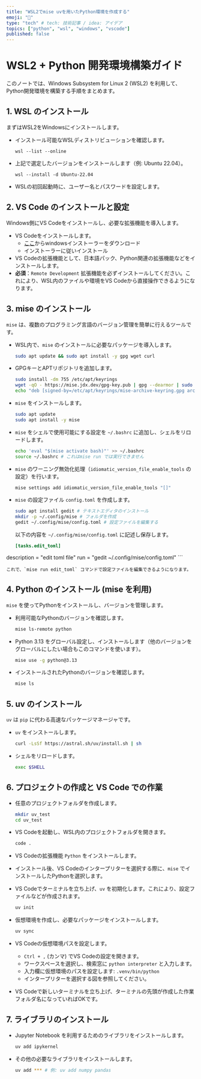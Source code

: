 ```yaml
---
title: "WSL2でmise uvを用いたPython環境を作成する"
emoji: "🚀"
type: "tech" # tech: 技術記事 / idea: アイデア
topics: ["python", "wsl", "windows", "vscode"]
published: false
---
```

# WSL2 + Python 開発環境構築ガイド

このノートでは、Windows Subsystem for Linux 2 (WSL2) を利用して、Python開発環境を構築する手順をまとめます。

## 1. WSL のインストール

まずはWSL2をWindowsにインストールします。

-   インストール可能なWSLディストリビューションを確認します。

    ```terminal
    wsl --list --online
    ```

-   上記で選定したバージョンをインストールします（例: Ubuntu 22.04）。

    ```terminal
    wsl --install -d Ubuntu-22.04
    ```
-   WSLの初回起動時に、ユーザー名とパスワードを設定します。

## 2. VS Code のインストールと設定

Windows側にVS Codeをインストールし、必要な拡張機能を導入します。

-   VS Codeをインストールします。
	- [ここ](https://code.visualstudio.com/download)からwindowsインストーラーをダウンロード
	- インストーラーに従いインストール
-   VS Codeの拡張機能として、日本語パック、Python関連の拡張機能などをインストールします。
-   **必須**：`Remote Development` 拡張機能を必ずインストールしてください。これにより、WSL内のファイルや環境をVS Codeから直接操作できるようになります。

## 3. mise のインストール

`mise` は、複数のプログラミング言語のバージョン管理を簡単に行えるツールです。

-   WSL内で、`mise` のインストールに必要なパッケージを導入します。

    ```bash
    sudo apt update && sudo apt install -y gpg wget curl
    ```

-   GPGキーとAPTリポジトリを追加します。

    ```bash
    sudo install -dm 755 /etc/apt/keyrings
    wget -qO - https://mise.jdx.dev/gpg-key.pub | gpg --dearmor | sudo tee /etc/apt/keyrings/mise-archive-keyring.gpg > /dev/null
    echo "deb [signed-by=/etc/apt/keyrings/mise-archive-keyring.gpg arch=amd64] https://mise.jdx.dev/deb stable main" | sudo tee /etc/apt/sources.list.d/mise.list
    ```

-   `mise` をインストールします。

    ```bash
    sudo apt update
    sudo apt install -y mise
    ```

-   `mise` をシェルで使用可能にする設定を `~/.bashrc` に追加し、シェルをリロードします。

    ```bash
    echo 'eval "$(mise activate bash)"' >> ~/.bashrc
    source ~/.bashrc # これはmise run では実行できません
    ```

-   `mise` のワーニング無効化処理（`idiomatic_version_file_enable_tools` の設定）を行います。

    ```bash
    mise settings add idiomatic_version_file_enable_tools "[]"
    ```

-   `mise` の設定ファイル `config.toml` を作成します。

    ```bash
    sudo apt install gedit # テキストエディタのインストール
    mkdir -p ~/.config/mise # フォルダを作成
    gedit ~/.config/mise/config.toml # 設定ファイルを編集する
    ```

    以下の内容を `~/.config/mise/config.toml` に記述し保存します。

    ```toml
    [tasks.edit_toml]
description = "edit toml file"
run = "gedit ~/.config/mise/config.toml"
    ```

    これで、`mise run edit_toml` コマンドで設定ファイルを編集できるようになります。

## 4. Python のインストール (mise を利用)

`mise` を使ってPythonをインストールし、バージョンを管理します。

-   利用可能なPythonのバージョンを確認します。

    ```bash
    mise ls-remote python
    ```

-   Python 3.13 をグローバル設定し、インストールします（他のバージョンをグローバルにしたい場合もこのコマンドを使います）。

    ```bash
    mise use -g python@3.13
    ```

-   インストールされたPythonのバージョンを確認します。

    ```bash
    mise ls
    ```

## 5. uv のインストール

`uv` は `pip` に代わる高速なパッケージマネージャです。

-   `uv` をインストールします。

    ```bash
    curl -LsSf https://astral.sh/uv/install.sh | sh
    ```

-   シェルをリロードします。

    ```bash
    exec $SHELL
    ```

## 6. プロジェクトの作成と VS Code での作業

-   任意のプロジェクトフォルダを作成します。

    ```bash
    mkdir uv_test
    cd uv_test
    ```

-   VS Codeを起動し、WSL内のプロジェクトフォルダを開きます。

    ```bash
    code .
    ```

-   VS Codeの拡張機能 `Python` をインストールします。
-   インストール後、VS Codeのインタープリターを選択する際に、`mise` でインストールしたPythonを選択します。
-   VS Codeでターミナルを立ち上げ、`uv` を初期化します。これにより、設定ファイルなどが作成されます。

    ```bash
    uv init
    ```

-   仮想環境を作成し、必要なパッケージをインストールします。

    ```bash
    uv sync
    ```

-   VS Codeの仮想環境パスを設定します。
    -   `Ctrl + ,` (カンマ) でVS Codeの設定を開きます。
    -   ワークスペースを選択し、検索窓に `python interpreter` と入力します。
    -   入力欄に仮想環境のパスを設定します: `.venv/bin/python`
    -   インタープリターを選択する図を参照してください。
-   VS Codeで新しいターミナルを立ち上げ、ターミナルの先頭が作成した作業フォルダ名になっていればOKです。

## 7. ライブラリのインストール

-   Jupyter Notebook を利用するためのライブラリをインストールします。

    ```bash
    uv add ipykernel
    ```

-   その他の必要なライブラリをインストールします。

    ```bash
    uv add *** # 例: uv add numpy pandas
    ```
